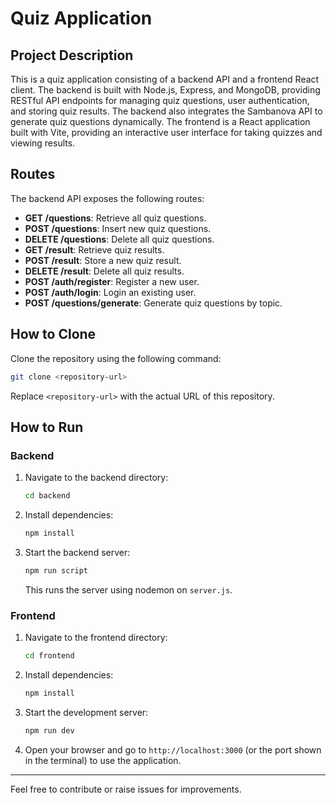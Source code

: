 # Quiz Application

## Project Description
This is a quiz application consisting of a backend API and a frontend React client. The backend is built with Node.js, Express, and MongoDB, providing RESTful API endpoints for managing quiz questions, user authentication, and storing quiz results. The backend also integrates the Sambanova API to generate quiz questions dynamically. The frontend is a React application built with Vite, providing an interactive user interface for taking quizzes and viewing results.

## Routes
The backend API exposes the following routes:

- **GET /questions**: Retrieve all quiz questions.
- **POST /questions**: Insert new quiz questions.
- **DELETE /questions**: Delete all quiz questions.
- **GET /result**: Retrieve quiz results.
- **POST /result**: Store a new quiz result.
- **DELETE /result**: Delete all quiz results.
- **POST /auth/register**: Register a new user.
- **POST /auth/login**: Login an existing user.
- **POST /questions/generate**: Generate quiz questions by topic.

## How to Clone
Clone the repository using the following command:

```bash
git clone <repository-url>
```

Replace `<repository-url>` with the actual URL of this repository.

## How to Run

### Backend
1. Navigate to the backend directory:
   ```bash
   cd backend
   ```
2. Install dependencies:
   ```bash
   npm install
   ```
3. Start the backend server:
   ```bash
   npm run script
   ```
   This runs the server using nodemon on `server.js`.

### Frontend
1. Navigate to the frontend directory:
   ```bash
   cd frontend
   ```
2. Install dependencies:
   ```bash
   npm install
   ```
3. Start the development server:
   ```bash
   npm run dev
   ```
4. Open your browser and go to `http://localhost:3000` (or the port shown in the terminal) to use the application.

---

Feel free to contribute or raise issues for improvements.
